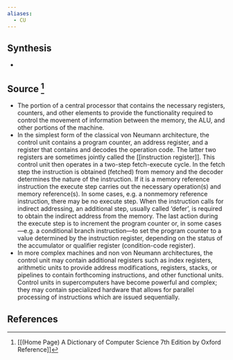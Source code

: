 ```yaml
---
aliases:
  - CU
---
```

## Synthesis
- 
## Source [^1]
- The portion of a central processor that contains the necessary registers, counters, and other elements to provide the functionality required to control the movement of information between the memory, the ALU, and other portions of the machine.
- In the simplest form of the classical von Neumann architecture, the control unit contains a program counter, an address register, and a register that contains and decodes the operation code. The latter two registers are sometimes jointly called the [[instruction register]]. This control unit then operates in a two-step fetch-execute cycle. In the fetch step the instruction is obtained (fetched) from memory and the decoder determines the nature of the instruction. If it is a memory reference instruction the execute step carries out the necessary operation(s) and memory reference(s). In some cases, e.g. a nonmemory reference instruction, there may be no execute step. When the instruction calls for indirect addressing, an additional step, usually called ‘defer’, is required to obtain the indirect address from the memory. The last action during the execute step is to increment the program counter or, in some cases—e.g. a conditional branch instruction—to set the program counter to a value determined by the instruction register, depending on the status of the accumulator or qualifier register (condition-code register).
- In more complex machines and non von Neumann architectures, the control unit may contain additional registers such as index registers, arithmetic units to provide address modifications, registers, stacks, or pipelines to contain forthcoming instructions, and other functional units. Control units in supercomputers have become powerful and complex; they may contain specialized hardware that allows for parallel processing of instructions which are issued sequentially.
## References

[^1]: [[(Home Page) A Dictionary of Computer Science 7th Edition by Oxford Reference]]